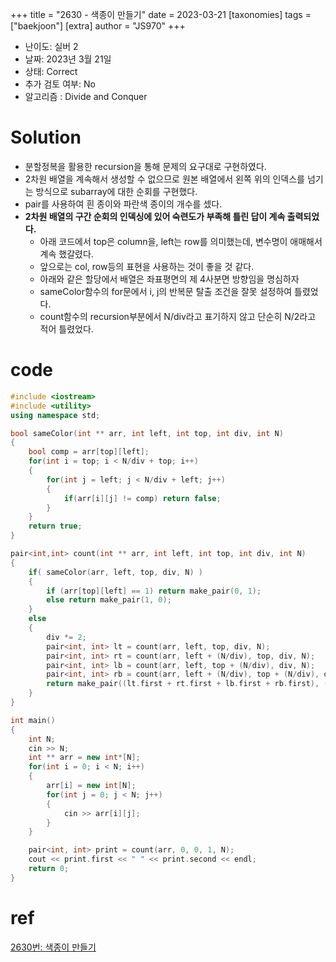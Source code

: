 +++
title = "2630 - 색종이 만들기"
date = 2023-03-21
[taxonomies]
tags = ["baekjoon"]
[extra]
author = "JS970"
+++
- 난이도: 실버 2
- 날짜: 2023년 3월 21일
- 상태: Correct
- 추가 검토 여부: No 
- 알고리즘 : Divide and Conquer

# Solution
- 분할정복을 활용한 recursion을 통해 문제의 요구대로 구현하였다.
- 2차원 배열을 계속해서 생성할 수 없으므로 원본 배열에서 왼쪽 위의 인덱스를 넘기는 방식으로 subarray에 대한 순회를 구현했다.
- pair를 사용하여 흰 종이와 파란색 종이의 개수를 셌다.
- **2차원 배열의 구간 순회의 인덱싱에 있어 숙련도가 부족해 틀린 답이 계속 출력되었다.**
	- 아래 코드에서 top은 column을, left는 row를 의미했는데, 변수명이 애매해서 계속 했갈렸다.
	- 앞으로는 col, row등의 표현을 사용하는 것이 좋을 것 같다.
	- 아래와 같은 할당에서 배열은 좌표평면의 제 4사분면 방향임을 명심하자
	- sameColor함수의 for문에서 i, j의 반복문 탈출 조건을 잘못 설정하여 틀렸었다.
	- count함수의 recursion부분에서  N/div라고 표기하지 않고 단순히 N/2라고 적어 틀렸었다.

# code
```c++
#include <iostream>
#include <utility>
using namespace std;

bool sameColor(int ** arr, int left, int top, int div, int N)
{
    bool comp = arr[top][left]; 
    for(int i = top; i < N/div + top; i++)
    {
        for(int j = left; j < N/div + left; j++)
        {
            if(arr[i][j] != comp) return false;
        }
    }
    return true;
}

pair<int,int> count(int ** arr, int left, int top, int div, int N)
{
    if( sameColor(arr, left, top, div, N) )
    {
        if (arr[top][left] == 1) return make_pair(0, 1);
        else return make_pair(1, 0);
    }
    else
    {
        div *= 2;
        pair<int, int> lt = count(arr, left, top, div, N);
        pair<int, int> rt = count(arr, left + (N/div), top, div, N);
        pair<int, int> lb = count(arr, left, top + (N/div), div, N);
        pair<int, int> rb = count(arr, left + (N/div), top + (N/div), div, N);
        return make_pair((lt.first + rt.first + lb.first + rb.first), (lt.second + rt.second + lb.second + rb.second));
    }
}

int main()
{
    int N;
    cin >> N;
    int ** arr = new int*[N];
    for(int i = 0; i < N; i++)
    {
        arr[i] = new int[N];
        for(int j = 0; j < N; j++)
        {
            cin >> arr[i][j];
        }
    }

    pair<int, int> print = count(arr, 0, 0, 1, N);
    cout << print.first << " " << print.second << endl;
    return 0;
}
```

# ref
[2630번: 색종이 만들기](https://www.acmicpc.net/source/57831392)